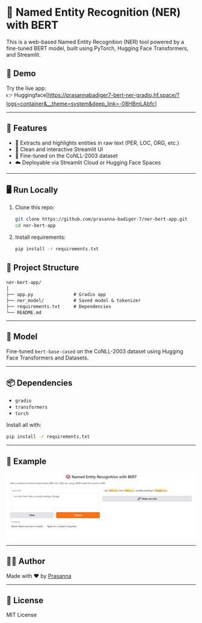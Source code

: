 
# 🧠 Named Entity Recognition (NER) with BERT

This is a web-based Named Entity Recognition (NER) tool powered by a fine-tuned BERT model, built using PyTorch, Hugging Face Transformers, and Streamlit.

## 🚀 Demo

Try the live app:  
👉 Huggingface[https://prasannabadiger7-bert-ner-gradio.hf.space/?logs=container&__theme=system&deep_link=-08HBmLAbfc]

---

## 📌 Features

- 🔎 Extracts and highlights entities in raw text (PER, LOC, ORG, etc.)
- 💬 Clean and interactive Streamlit UI
- 🧠 Fine-tuned on the CoNLL-2003 dataset
- ☁️ Deployable via Streamlit Cloud or Hugging Face Spaces

---

## 🖥️ Run Locally

1. Clone this repo:
   ```bash
   git clone https://github.com/prasanna-badiger-7/ner-bert-app.git
   cd ner-bert-app
   ```

2. Install requirements:
   ```bash
   pip install -r requirements.txt
   ```

## 📁 Project Structure

```
ner-bert-app/
│
├── app.py               # Gradio app
├── ner_model/           # Saved model & tokenizer
├── requirements.txt     # Dependencies
└── README.md
```

---

## 🧠 Model

Fine-tuned `bert-base-cased` on the CoNLL-2003 dataset using Hugging Face Transformers and Datasets.

---

## 📦 Dependencies

- `gradio`
- `transformers`
- `torch`

Install all with:
```bash
pip install -r requirements.txt
```

---

## 📸 Example

![Demo Screenshot](demo.jpg)

---

## 🧑‍💻 Author

Made with ❤️ by [Prasanna](https://github.com/prasanna-badiger-7)

---

## 📜 License

MIT License
